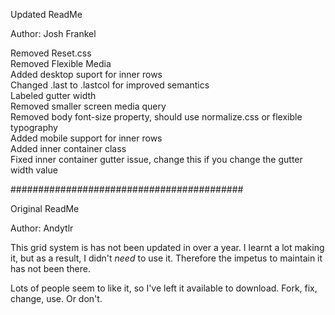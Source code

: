 Updated ReadMe

Author: Josh Frankel

Removed Reset.css  
Removed Flexible Media  
Added desktop suport for inner rows  
Changed .last to .lastcol for improved semantics  
Labeled gutter width   
Removed smaller screen media query  
Removed body font-size property, should use normalize.css or flexible typography  
Added mobile support for inner rows  
Added inner container class  
Fixed inner container gutter issue, change this if you change the gutter width value  


##########################################

Original ReadMe

Author: Andytlr

This grid system is has not been updated in over a year. I learnt a lot making it, but as a result, I didn't *need* to use it. Therefore the impetus to maintain it has not been there.

Lots of people seem to like it, so I've left it available to download. Fork, fix, change, use. Or don't.
